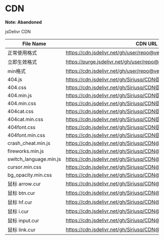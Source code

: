 # CDN

**Note: Abandoned**

jsDelivr CDN

|File Name | CDN URL|
| --- | --- |
|正常使用格式 | https://cdn.jsdelivr.net/gh/user/repo@version/file|
|立即生效格式 | https://purge.jsdelivr.net/gh/user/repo@version/file|
|min格式 | https://cdn.jsdelivr.net/gh/user/repo@version/file.min|
|404.js | https://cdn.jsdelivr.net/gh/Siriusq/CDN@1.0/404.js|
|404.css | https://cdn.jsdelivr.net/gh/Siriusq/CDN@1.0/404.css|
|404.min.js | https://cdn.jsdelivr.net/gh/Siriusq/CDN@1.0/404.min.js|
|404.min.css | https://cdn.jsdelivr.net/gh/Siriusq/CDN@1.0/404.min.css|
|404cat.css | https://cdn.jsdelivr.net/gh/Siriusq/CDN@3.1/404cat.css|
|404cat.min.css | https://cdn.jsdelivr.net/gh/Siriusq/CDN@3.1/404cat.min.css|
|404font.css | https://cdn.jsdelivr.net/gh/Siriusq/CDN@2.0/404font.css|
|404font.min.css | https://cdn.jsdelivr.net/gh/Siriusq/CDN@3.0/404font.min.css|
|crash_cheat.min.js | https://cdn.jsdelivr.net/gh/Siriusq/CDN@latest/crash_cheat.min.js|
|fireworks.min.js | https://cdn.jsdelivr.net/gh/Siriusq/CDN@latest/fireworks.min.js|
|switch_language.min.js | https://cdn.jsdelivr.net/gh/Siriusq/CDN@latest/switch_language.min.js|
|cursor.min.css | https://cdn.jsdelivr.net/gh/Siriusq/CDN@latest/cursor.min.css|
|bg_opacity.min.css | https://cdn.jsdelivr.net/gh/Siriusq/CDN@latest/bg_opacity.min.css|
|鼠标 arrow.cur | https://cdn.jsdelivr.net/gh/Siriusq/CDN@latest/cursor/arrow.cur|
|鼠标 btn.cur | https://cdn.jsdelivr.net/gh/Siriusq/CDN@latest/cursor/btn.cur|
|鼠标 hf.cur | https://cdn.jsdelivr.net/gh/Siriusq/CDN@latest/cursor/hf.cur|
|鼠标 i.cur | https://cdn.jsdelivr.net/gh/Siriusq/CDN@latest/cursor/i.cur|
|鼠标 input.cur | https://cdn.jsdelivr.net/gh/Siriusq/CDN@latest/cursor/input.cur|
|鼠标 link.cur | https://cdn.jsdelivr.net/gh/Siriusq/CDN@latest/cursor/link.cur|
